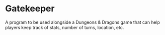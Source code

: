 # Gatekeeper
A program to be used alongside a Dungeons &amp; Dragons game that can help players keep track of stats, number of turns, location, etc.
